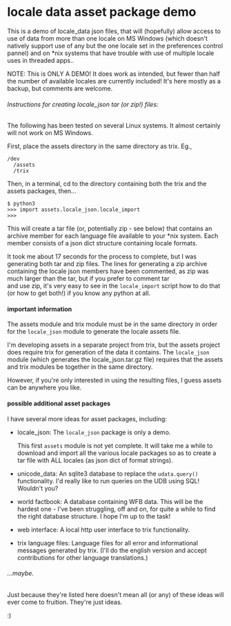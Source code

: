 
# locale data asset package demo

This is a demo of locale_data json files, that will (hopefully) allow
access to use of data from more than one locale on MS Windows (which 
doesn't natively support use of any but the one locale set in the
preferences control pannel) and on *nix systems that have trouble with
use of multiple locale uses in threaded apps..

NOTE: This is ONLY A DEMO! It does work as intended, but fewer than 
      half the number of available locales are currently included!
      It's here mostly as a backup, but comments are welcome.


###### Instructions for creating locale_json tar (or zip!) files:

The following has been tested on several Linux systems. It almost 
certainly will not work on MS Windows.

First, place the assets directory in the same directory as trix. Eg.,

    /dev
      /assets
      /trix

Then, in a terminal, cd to the directory containing both the trix and 
the assets packages, then...

    $ python3
    >>> import assets.locale_json.locale_import
    >>> 

This will create a tar file (or, potentially zip - see below) that
contains an archive member for each language file available to your 
*nix system. Each member consists of a json dict structure containing
locale formats.

It took me about 17 seconds for the process to complete, but I was
generating both tar and zip files. The lines for generating a zip
archive containing the locale json members have been commented, as 
zip was much larger than the tar, but if you prefer to comment tar  
and use zip, it's very easy to see in the `locale_import` script how 
to do that (or how to get both!) if you know any python at all.




#### important information

The assets module and trix module must be in the same directory in
order for the `locale_json` module to generate the locale assets file.

I'm developing assets in a separate project from trix, but the assets
project does require trix for generation of the data it contains. The
`locale_json` module (which generates the locale_json.tar.gz file) 
requires that the assets and trix modules be together in the same 
directory.

However, if you're only interested in using the resulting files, I 
guess assets can be anywhere you like.




#### possible additional asset packages

I have several more ideas for asset packages, including:

 * locale_json:
   The `locale_json` package is only a demo.
   
   This first `assets` module is not yet complete. It will take me a
   while to download and import all the various locale packages so as
   to create a tar file with ALL locales (as json dict of format 
   strings).
 
 * unicode_data:
   An sqlite3 database to replace the `udata.query()` functionality.
   I'd really like to run queries on the UDB using SQL! Wouldn't you?
 
 * world factbook:
   A database containing WFB data. This will be the hardest one - I've
   been struggling, off and on, for quite a while to find the right 
   database structure. I hope I'm up to the task!
 
 * web interface:
   A local http user interface to trix functionality.
 
 * trix language files:
   Language files for all error and informational messages generated
   by trix. (I'll do the english version and accept contributions
   for other language translations.)




###### ...maybe.

Just because they're listed here doesn't mean all (or any) of these
ideas will ever come to fruition. They're just ideas.

:)

